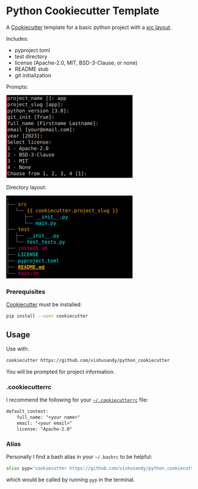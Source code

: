# Python Cookiecutter Template

A [Cookiecutter](https://cookiecutter.readthedocs.io/en/latest/README.html) template for a basic python project with a [src layout](https://packaging.python.org/en/latest/discussions/src-layout-vs-flat-layout/).

Includes:

- pyproject.toml
- test directory
- license (Apache-2.0, MIT, BSD-3-Clause, or none)
- README stub
- git initialization

Prompts:

![Prompts](py_cookie_prompts.png)

Directory layout:

![Project layout](py_cookie_layout.png)


### Prerequisites

[Cookiecutter](https://cookiecutter.readthedocs.io/en/latest/installation.html) must be installed:

```bash
pip install --user cookiecutter
```


## Usage

Use with:

```bash
cookiecutter https://github.com/vishusandy/python_cookiecutter
```

You will be prompted for project information.


### .cookiecutterrc

I recommend the following for your [`~/.cookiecutterrc`](https://cookiecutter.readthedocs.io/en/latest/advanced/user_config.html) file:

```
default_context:
    full_name: "<your name>"
    email: "<your email>"
    license: "Apache-2.0"
```


### Alias

Personally I find a bash alias in your `~/.bashrc` to be helpful:

```bash
alias pyp="cookiecutter https://github.com/vishusandy/python_cookiecutter"
```

which would be called by running `pyp` in the terminal.
